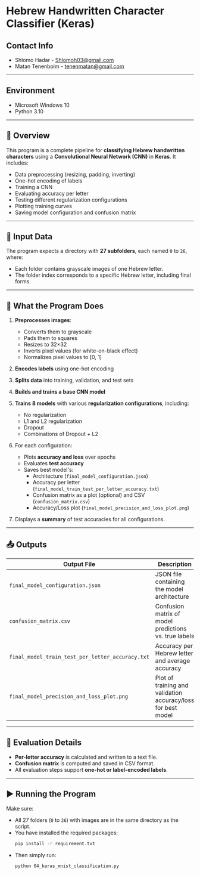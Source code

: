 
# Hebrew Handwritten Character Classifier (Keras)

##  Contact Info

- Shlomo Hadar - Shlomoh03@gmail.com
- Matan Tenenboim - tenenmatan@gmail.com

---

## Environment
- Microsoft Windows 10
- Python 3.10

---

## 📌 Overview

This program is a complete pipeline for **classifying Hebrew handwritten characters** using a **Convolutional Neural Network (CNN)** in **Keras**. It includes:

- Data preprocessing (resizing, padding, inverting)
- One-hot encoding of labels
- Training a CNN
- Evaluating accuracy per letter
- Testing different regularization configurations
- Plotting training curves
- Saving model configuration and confusion matrix

---

## 📂 Input Data

The program expects a directory with **27 subfolders**, each named `0` to `26`, where:
- Each folder contains grayscale images of one Hebrew letter.
- The folder index corresponds to a specific Hebrew letter, including final forms.

---

## 🧠 What the Program Does

1. **Preprocesses images**:
   - Converts them to grayscale
   - Pads them to squares
   - Resizes to 32×32
   - Inverts pixel values (for white-on-black effect)
   - Normalizes pixel values to [0, 1]

2. **Encodes labels** using one-hot encoding

3. **Splits data** into training, validation, and test sets

4. **Builds and trains a base CNN model**

5. **Trains 8 models** with various **regularization configurations**, including:
   - No regularization
   - L1 and L2 regularization
   - Dropout
   - Combinations of Dropout + L2

6. For each configuration:
   - Plots **accuracy and loss** over epochs
   - Evaluates **test accuracy**
   - Saves best model's:
     - Architecture (`final_model_configuration.json`)
     - Accuracy per letter (`final_model_train_test_per_letter_accuracy.txt`)
     - Confusion matrix as a plot (optional) and CSV (`confusion_matrix.csv`)
     - Accuracy/Loss plot (`final_model_precision_and_loss_plot.png`)

7. Displays a **summary** of test accuracies for all configurations.

---

## 📤 Outputs

| Output File | Description |
|-------------|-------------|
| `final_model_configuration.json` | JSON file containing the model architecture |
| `confusion_matrix.csv` | Confusion matrix of model predictions vs. true labels |
| `final_model_train_test_per_letter_accuracy.txt` | Accuracy per Hebrew letter and average accuracy |
| `final_model_precision_and_loss_plot.png` | Plot of training and validation accuracy/loss for best model |

---

## 🧪 Evaluation Details

- **Per-letter accuracy** is calculated and written to a text file.
- **Confusion matrix** is computed and saved in CSV format.
- All evaluation steps support **one-hot or label-encoded labels**.

---

## ▶️ Running the Program

Make sure:
- All 27 folders (`0` to `26`) with images are in the same directory as the script.
- You have installed the required packages:
  ```bash
  pip install -r requirement.txt
  ```
- Then simply run:
  ```bash
  python 04_keras_mnist_classification.py
  ```
